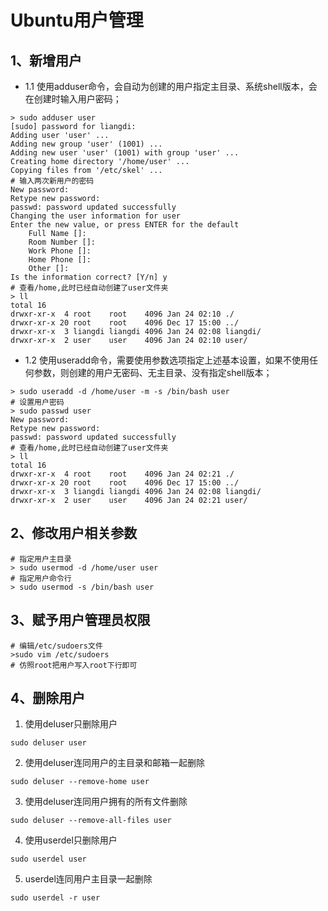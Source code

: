 # Ubuntu用户管理

## 1、新增用户

- 1.1 使用adduser命令，会自动为创建的用户指定主目录、系统shell版本，会在创建时输入用户密码；

```shell
> sudo adduser user
[sudo] password for liangdi: 
Adding user 'user' ...
Adding new group 'user' (1001) ...
Adding new user 'user' (1001) with group 'user' ...
Creating home directory '/home/user' ...
Copying files from '/etc/skel' ...
# 输入两次新用户的密码
New password: 
Retype new password: 
passwd: password updated successfully
Changing the user information for user
Enter the new value, or press ENTER for the default
	Full Name []: 
	Room Number []: 
	Work Phone []: 
	Home Phone []: 
	Other []: 
Is the information correct? [Y/n] y
# 查看/home,此时已经自动创建了user文件夹
> ll
total 16
drwxr-xr-x  4 root    root    4096 Jan 24 02:10 ./
drwxr-xr-x 20 root    root    4096 Dec 17 15:00 ../
drwxr-xr-x  3 liangdi liangdi 4096 Jan 24 02:08 liangdi/
drwxr-xr-x  2 user    user    4096 Jan 24 02:10 user/
```

- 1.2 使用useradd命令，需要使用参数选项指定上述基本设置，如果不使用任何参数，则创建的用户无密码、无主目录、没有指定shell版本；

```shell
> sudo useradd -d /home/user -m -s /bin/bash user
# 设置用户密码
> sudo passwd user
New password: 
Retype new password: 
passwd: password updated successfully
# 查看/home,此时已经自动创建了user文件夹
> ll
total 16
drwxr-xr-x  4 root    root    4096 Jan 24 02:21 ./
drwxr-xr-x 20 root    root    4096 Dec 17 15:00 ../
drwxr-xr-x  3 liangdi liangdi 4096 Jan 24 02:08 liangdi/
drwxr-xr-x  2 user    user    4096 Jan 24 02:21 user/
```

## 2、修改用户相关参数

```shell
# 指定用户主目录
> sudo usermod -d /home/user user
# 指定用户命令行
> sudo usermod -s /bin/bash user
```

## 3、赋予用户管理员权限

```shell
# 编辑/etc/sudoers文件
>sudo vim /etc/sudoers
# 仿照root把用户写入root下行即可
```

## 4、删除用户

1. 使用deluser只删除用户
```shell
sudo deluser user
```

2. 使用deluser连同用户的主目录和邮箱一起删除
```shell
sudo deluser --remove-home user
```

3. 使用deluser连同用户拥有的所有文件删除
```shell
sudo deluser --remove-all-files user
```

4. 使用userdel只删除用户
```shell
sudo userdel user
```

5. userdel连同用户主目录一起删除
```shell
sudo userdel -r user
```